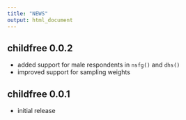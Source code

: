 ```yaml
---
title: "NEWS"
output: html_document
---
```


## childfree 0.0.2

* added support for male respondents in `nsfg()` and `dhs()`
* improved support for sampling weights

## childfree 0.0.1

* initial release